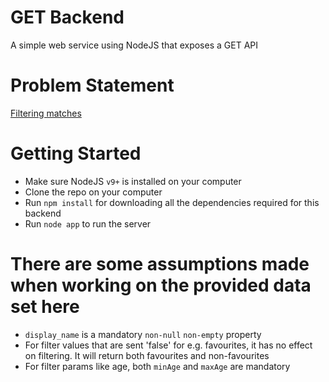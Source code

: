 # GET Backend
A simple web service using NodeJS that exposes a GET API

# Problem Statement
[Filtering matches](https://github.com/sparknetworks/coding_exercises_options/blob/master/filtering_matches/README.md)


# Getting Started
- Make sure NodeJS `v9+` is installed on your computer
- Clone the repo on your computer
- Run `npm install` for downloading all the dependencies required for this backend
- Run `node app` to run the server

# There are some assumptions made when working on the provided data set here
- `display_name` is a mandatory `non-null` `non-empty` property
- For filter values that are sent 'false' for e.g. favourites, it has no effect on filtering. It will return both favourites and non-favourites
- For filter params like age, both `minAge` and `maxAge` are mandatory